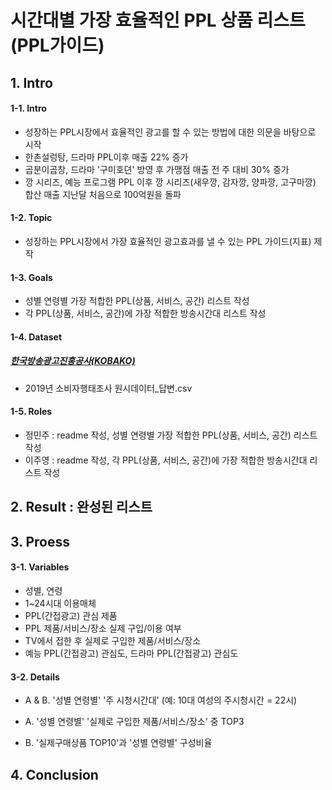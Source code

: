 # 시간대별 가장 효율적인 PPL 상품 리스트(PPL가이드)


## 1. Intro

#### 1-1. Intro
* 성장하는 PPL시장에서 효율적인 광고를 할 수 있는 방법에 대한 의문을 바탕으로 시작
* 한촌설렁탕, 드라마 PPL이후 매출 22% 증가
* 곱분이곱창, 드라마 '구미호뎐' 방영 후 가맹점 매출 전 주 대비 30%  증가
* 깡 시리즈, 예능 프로그램 PPL 이후 깡 시리즈(새우깡, 감자깡, 양파깡, 고구마깡) 합산 매출 지난달 처음으로 100억원을 돌파


#### 1-2. Topic
* 성장하는 PPL시장에서 가장 효율적인 광고효과를 낼 수 있는 PPL 가이드(지표) 제작


#### 1-3. Goals
* 성별 연령별 가장 적합한  PPL(상품, 서비스, 공간) 리스트 작성
* 각 PPL(상품, 서비스, 공간)에 가장 적합한 방송시간대 리스트 작성 
    

#### 1-4. Dataset
##### [한국방송광고진흥공사(KOBAKO)](https://adstat.kobaco.co.kr/mcr/portal/dataSet/mdssInfoPage.do?orderState=regDt&pageSize=10&pageIndex=1&searchItem=all&searchText=&datasetId=DS_MST_0000000422#)
* 2019년 소비자행태조사 원시데이터_답변.csv


#### 1-5. Roles
* 정민주 : readme 작성, 성별 연령별 가장 적합한  PPL(상품, 서비스, 공간) 리스트 작성
* 이주영 : readme 작성, 각 PPL(상품, 서비스, 공간)에 가장 적합한 방송시간대 리스트 작성 



## 2. Result : 완성된 리스트


## 3. Proess

#### 3-1. Variables

* 성별, 연령
* 1~24시대 이용매체
* PPL(간접광고) 관심 제품
* PPL 제품/서비스/장소 실제 구입/이용 여부 
* TV에서 접한 후 실제로 구입한 제품/서비스/장소
* 예능 PPL(간접광고) 관심도, 드라마 PPL(간접광고) 관심도
   

#### 3-2. Details
* A & B. '성별 연령별' '주 시청시간대' (예: 10대 여성의 주시청시간 = 22시)

* A. '성별 연령별' '실제로 구입한 제품/서비스/장소' 중 TOP3 

* B. '실제구매상품 TOP10'과 '성별 연령별' 구성비율


## 4. Conclusion

